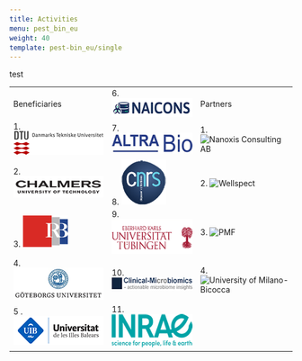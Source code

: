 ```yaml
---
title: Activities
menu: pest_bin_eu
weight: 40
template: pest-bin_eu/single
---
```

test

<table width="584" border="0">
                  <tbody>
                    <tr>
                      <td width="190">Beneficiaries</td>
                      <td width="190">6. <img src="img/logo-naicons_160px.png" width="160" height="34" alt="NAICONS"/></td>
                      <td width="190">Partners</td>
                    </tr>
                    <tr>
                      <td>1. <img src="img/logo-DTU_160.png" width="160" height="42" alt="DTU"></td>
                      <td>7. <img src="img/logo-altrabio_160px.png" width="160" height="37" alt="AltraBio"/></td>
                      <td>1. <img src="img/logo_nanoxis-consulting_160px.png" width="160" height="21" alt="Nanoxis Consulting AB"/></td>
                    </tr>
                    <tr>
                      <td>2. <img src="img/logo-chalmers_160.png" width="160" height="38" alt="Chalmers University of Technology"/></td>
                      <td>8. <img src="img/logo-cnrs_80px.png" width="80" height="80" alt="CNRS"/></td>
                      <td>2. <img src="img/logo_wellspect_140px.png" width="140" height="32" alt="Wellspect"/></td>
                    </tr>
                    <tr>
                      <td>3. <a href="/pest-bin_eu/beneficiaries#rudjer"><img src="img/logo-irb_80px.png" width="80" height="56" alt="Rudjer Boskovic Institute"/></a></td>
                      <td>9. <img src="img/logo-ut_160px.png" width="160" height="62" alt="University of Tübingen"/></td>
                      <td>3. <img src="img/logo-pmf_80px.jpg" width="80" height="80" alt="PMF"/></td>
                    </tr>
                    <tr>
                      <td>4. <img src="img/logo-gu_160px.png" width="160" height="57" alt="Göteborg University"/></td>
                      <td>10. <img src="img/logo-climi_160px.png" width="160" height="23" alt="Clinical Microbiomics"/></td>
                      <td>4. <img src="img/logo-bicocca_80px.jpg" width="80" height="87" alt="University of Milano-Bicocca"/></td>
                    </tr>
                    <tr>
                      <td>5 .<img src="img/logo-uib_160px.png" width="160" height="51" alt="University of the Balearic Islands"/></td>
                      <td>11. <img src="img/logo-inrae_160px.png" width="160" height="59" alt="INRAE"/></td>
                      <td>&nbsp;</td>
                    </tr>
                  </tbody>
                </table>